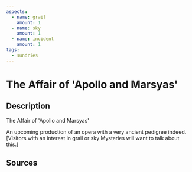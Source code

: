 ```yaml
---
aspects:
  - name: grail
    amount: 1
  - name: sky
    amount: 1
  - name: incident
    amount: 1
tags:
  - sundries
---
```

# The Affair of 'Apollo and Marsyas'
## Description
The Affair of 'Apollo and Marsyas'

An upcoming production of an opera with a very ancient pedigree indeed. [Visitors with an interest in grail or sky Mysteries will want to talk about this.]
## Sources
